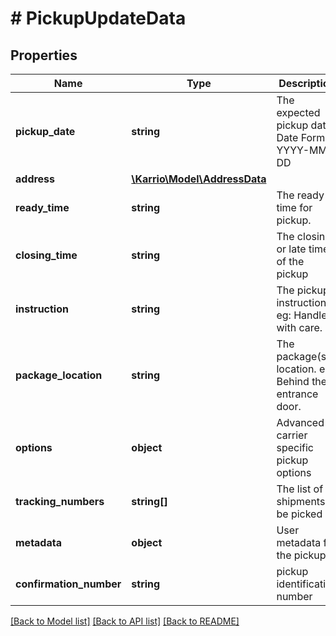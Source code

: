 # # PickupUpdateData

## Properties

Name | Type | Description | Notes
------------ | ------------- | ------------- | -------------
**pickup_date** | **string** | The expected pickup date  Date Format: YYYY-MM-DD | [optional]
**address** | [**\Karrio\Model\AddressData**](AddressData.md) |  | [optional]
**ready_time** | **string** | The ready time for pickup. | [optional]
**closing_time** | **string** | The closing or late time of the pickup | [optional]
**instruction** | **string** | The pickup instruction.  eg: Handle with care. | [optional]
**package_location** | **string** | The package(s) location.  eg: Behind the entrance door. | [optional]
**options** | **object** | Advanced carrier specific pickup options | [optional]
**tracking_numbers** | **string[]** | The list of shipments to be picked up | [optional]
**metadata** | **object** | User metadata for the pickup | [optional]
**confirmation_number** | **string** | pickup identification number |

[[Back to Model list]](../../README.md#models) [[Back to API list]](../../README.md#endpoints) [[Back to README]](../../README.md)
